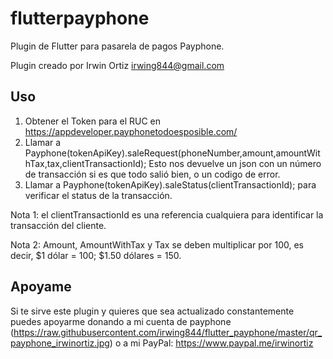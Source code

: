# flutterpayphone

Plugin de Flutter para pasarela de pagos Payphone.

Plugin creado por Irwin Ortiz <irwing844@gmail.com>

## Uso

1. Obtener el Token para el RUC en https://appdeveloper.payphonetodoesposible.com/
2. Llamar a Payphone(tokenApiKey).saleRequest(phoneNumber,amount,amountWithTax,tax,clientTransactionId);
    Esto nos devuelve un json con un número de transacción si es que todo salió bien, o un codigo de error.
3. Llamar a Payphone(tokenApiKey).saleStatus(clientTransactionId); para verificar el status de la transacción.

Nota 1: el clientTransactionId es una referencia cualquiera para identificar la transacción del cliente. 

Nota 2: Amount, AmountWithTax y Tax se deben multiplicar por 100, es decir, $1 dólar = 100; $1.50 dólares = 150. 

## Apoyame
Si te sirve este plugin y quieres que sea actualizado constantemente puedes apoyarme donando 
a mi cuenta de payphone (https://raw.githubusercontent.com/irwing844/flutter_payphone/master/qr_payphone_irwinortiz.jpg)
o a mi PayPal: https://www.paypal.me/irwinortiz